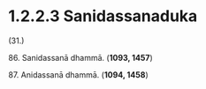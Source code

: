# 1.2.2.3 Sanidassanaduka

(31.)

86\. Sanidassanā dhammā. (**1093, 1457**)

87\. Anidassanā dhammā. (**1094, 1458**)
